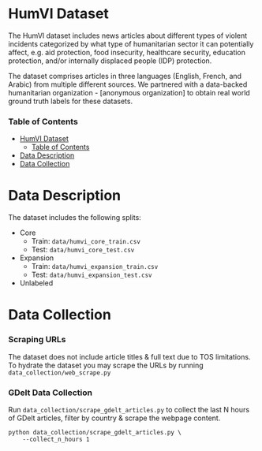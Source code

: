 # HumVI Dataset
The HumVI dataset includes news articles about different types of violent incidents categorized by what type of humanitarian sector it can potentially affect, e.g. aid protection, food insecurity, healthcare security, education protection, and/or internally displaced people (IDP) protection. 

The dataset comprises articles in three languages (English, French, and Arabic) from multiple different sources. We partnered with a data-backed humanitarian organization - [anonymous organization] to obtain real world ground truth labels for these datasets. 

### Table of Contents
- [HumVI Dataset](#humvi-dataset)
    - [Table of Contents](#table-of-contents)
- [Data Description](#data-description)
- [Data Collection](#data-collection)

# Data Description
The dataset includes the following splits:
- Core
    - Train: `data/humvi_core_train.csv`
    - Test: `data/humvi_core_test.csv`
- Expansion 
    - Train:  `data/humvi_expansion_train.csv`
    - Test: `data/humvi_expansion_test.csv`
- Unlabeled


# Data Collection
### Scraping URLs
The dataset does not include article titles & full text due to TOS limitations. To hydrate the dataset you may scrape the URLs by running `data_collection/web_scrape.py`

### GDelt Data Collection
Run `data_collection/scrape_gdelt_articles.py` to collect the last N hours of GDelt articles, filter by country & scrape the webpage content.

```
python data_collection/scrape_gdelt_articles.py \
    --collect_n_hours 1
```
